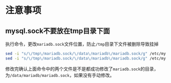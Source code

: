 # 注意事项

## mysql.sock不要放在tmp目录下面

执行命令，更改`mariadb.sock`文件位置，防止`/tmp`目录下文件被删除导致挂掉

``` BASH
sed -i "s/\/tmp\/mariadb.sock/\/data\/mariadb\/mariadb.sock/g" /etc/my.cnf.d/client.cnf 
sed -i "s/\/tmp\/mariadb.sock/\/data\/mariadb\/mariadb.sock/g" /etc/my.cnf
```

修改完确认上面命令中的两个文件是不是都成功修改了`mariadb.sock`的目录，为`/data/mariadb/mariadb.sock`，如果没有手动修改。
